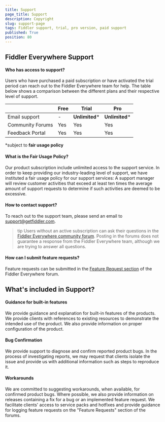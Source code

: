 ```yaml
---
title: Support
page_title: Support
description: Copyright
slug: support-page
tags: Fiddler support, trial, pro version, paid support
published: True
position: 80
---
```

## Fiddler Everywhere Support

#### Who has access to support?
Users who have purchased a paid subscription or have activated the trial period can reach out to the Fiddler Everywhere team for help. The table below shows a comparison between the different plans and their respective level of support.

|   |**Free**   |**Trial**   |**Pro**  |
|---|---|---|---|
| Email support |  - |  __Unlimited__* | __Unlimited__* |
| Community Forums   | Yes | Yes | Yes |
| Feedback Portal   | Yes | Yes | Yes |

*subject to __fair usage policy__

#### What is the Fair Usage Policy?
Our product subscription include unlimited access to the support service. In order to keep providing our industry-leading level of support, we have instituted a fair usage policy for our support services:
A support manager will review customer activities that exceed at least ten times the average amount of support requests to determine if such activities are deemed to be excessive.

#### How to contact support?
To reach out to the support team, please send an email to support@getfiddler.com.
>tip Users without an active subscription can ask their questions in the [Fiddler Everywhere community forum](https://community.getfiddler.com/support/discussions). Posting in the forums does not guarantee a response from the Fiddler Everywhere team, although we are trying to answer all questions.

#### How can I submit feature requests?
Feature requests can be submitted in the [Feature Request section](https://community.getfiddler.com/support/discussions/forums/12000000868) of the Fiddler Everywhere forum.

## What's included in Support?

#### Guidance for built-in features
We provide guidance and explanation for built-in features of the products. We provide clients with references to existing resources to demonstrate the intended use of the product. We also provide information on proper configuration of the product.

#### Bug Confirmation
We provide support to diagnose and confirm reported product bugs. In the process of investigating reports, we may request that clients isolate the issue and provide us with additional information such as steps to reproduce it.

#### Workarounds
We are committed to suggesting workarounds, when available, for confirmed product bugs. Where possible, we also provide information on releases containing a fix for a bug or an implemented feature request. We facilitate clients' access to service packs and hotfixes and provide guidance for logging feature requests on the "Feature Requests" section of the forums.